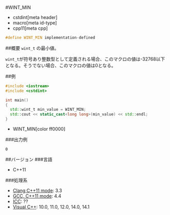 #WINT_MIN
* cstdint[meta header]
* macro[meta id-type]
* cpp11[meta cpp]

```cpp
#define WINT_MIN implementation-defined
```

##概要
`wint_t` の最小値。

`wint_t`が符号あり整数型として定義される場合、このマクロの値は-32768以下となる。そうでない場合、このマクロの値は0となる。


##例
```cpp
#include <iostream>
#include <cstdint>

int main()
{
  std::wint_t min_value = WINT_MIN;
  std::cout << static_cast<long long>(min_value) << std::endl;
}
```
* WINT_MIN[color ff0000]

###出力例
```
0
```


##バージョン
###言語
- C++11

###処理系
- [Clang C++11 mode](/implementation.md#clang): 3.3
- [GCC, C++11 mode](/implementation.md#gcc): 4.4
- [ICC](/implementation.md#icc): ??
- [Visual C++](/implementation.md#visual_cpp): 10.0, 11.0, 12.0, 14.0, 14.1

